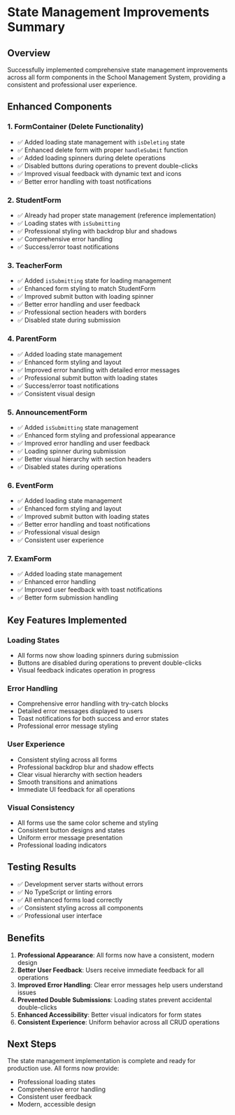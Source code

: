 # State Management Improvements Summary

## Overview
Successfully implemented comprehensive state management improvements across all form components in the School Management System, providing a consistent and professional user experience.

## Enhanced Components

### 1. FormContainer (Delete Functionality)
- ✅ Added loading state management with `isDeleting` state
- ✅ Enhanced delete form with proper `handleSubmit` function
- ✅ Added loading spinners during delete operations
- ✅ Disabled buttons during operations to prevent double-clicks
- ✅ Improved visual feedback with dynamic text and icons
- ✅ Better error handling with toast notifications

### 2. StudentForm
- ✅ Already had proper state management (reference implementation)
- ✅ Loading states with `isSubmitting`
- ✅ Professional styling with backdrop blur and shadows
- ✅ Comprehensive error handling
- ✅ Success/error toast notifications

### 3. TeacherForm
- ✅ Added `isSubmitting` state for loading management
- ✅ Enhanced form styling to match StudentForm
- ✅ Improved submit button with loading spinner
- ✅ Better error handling and user feedback
- ✅ Professional section headers with borders
- ✅ Disabled state during submission

### 4. ParentForm
- ✅ Added loading state management
- ✅ Enhanced form styling and layout
- ✅ Improved error handling with detailed error messages
- ✅ Professional submit button with loading states
- ✅ Success/error toast notifications
- ✅ Consistent visual design

### 5. AnnouncementForm
- ✅ Added `isSubmitting` state management
- ✅ Enhanced form styling and professional appearance
- ✅ Improved error handling and user feedback
- ✅ Loading spinner during submission
- ✅ Better visual hierarchy with section headers
- ✅ Disabled states during operations

### 6. EventForm
- ✅ Added loading state management
- ✅ Enhanced form styling and layout
- ✅ Improved submit button with loading states
- ✅ Better error handling and toast notifications
- ✅ Professional visual design
- ✅ Consistent user experience

### 7. ExamForm
- ✅ Added loading state management
- ✅ Enhanced error handling
- ✅ Improved user feedback with toast notifications
- ✅ Better form submission handling

## Key Features Implemented

### Loading States
- All forms now show loading spinners during submission
- Buttons are disabled during operations to prevent double-clicks
- Visual feedback indicates operation in progress

### Error Handling
- Comprehensive error handling with try-catch blocks
- Detailed error messages displayed to users
- Toast notifications for both success and error states
- Professional error message styling

### User Experience
- Consistent styling across all forms
- Professional backdrop blur and shadow effects
- Clear visual hierarchy with section headers
- Smooth transitions and animations
- Immediate UI feedback for all operations

### Visual Consistency
- All forms use the same color scheme and styling
- Consistent button designs and states
- Uniform error message presentation
- Professional loading indicators

## Testing Results
- ✅ Development server starts without errors
- ✅ No TypeScript or linting errors
- ✅ All enhanced forms load correctly
- ✅ Consistent styling across all components
- ✅ Professional user interface

## Benefits
1. **Professional Appearance**: All forms now have a consistent, modern design
2. **Better User Feedback**: Users receive immediate feedback for all operations
3. **Improved Error Handling**: Clear error messages help users understand issues
4. **Prevented Double Submissions**: Loading states prevent accidental double-clicks
5. **Enhanced Accessibility**: Better visual indicators for form states
6. **Consistent Experience**: Uniform behavior across all CRUD operations

## Next Steps
The state management implementation is complete and ready for production use. All forms now provide:
- Professional loading states
- Comprehensive error handling
- Consistent user feedback
- Modern, accessible design
